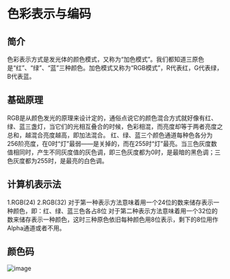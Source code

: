 # 色彩表示与编码
## 简介
色彩表示方式是发光体的颜色模式，又称为“加色模式”。我们都知道三原色是“红”、“绿”、“蓝”三种颜色。加色模式又称为“RGB模式”，R代表红，G代表绿，B代表蓝。 
## 基础原理
RGB是从颜色发光的原理来设计定的，通俗点说它的颜色混合方式就好像有红、绿、蓝三盏灯，当它们的光相互叠合的时候，色彩相混，而亮度却等于两者亮度之总和，越混合亮度越高，即加法混合。 
红、绿、蓝三个颜色通道每种色各分为256阶亮度，在0时“灯”最弱——是关掉的，而在255时“灯”最亮。当三色灰度数值相同时，产生不同灰度值的灰色调，即三色灰度都为0时，是最暗的黑色调；三色灰度都为255时，是最亮的白色调。
## 计算机表示法
1.RGB(24) 
2.RGB(32) 
对于第一种表示方法意味着用一个24位的数来储存表示一种颜色，即：红、绿、蓝三色各占8位 
对于第二种表示方法意味着用一个32位的数来储存表示一种颜色，这时三种原色依旧每种颜色用8位表示，剩下的8位用作Alpha通道或者不用。
## 颜色码
![image](https://img-blog.csdn.net/20171025215740533?watermark/2/text/aHR0cDovL2Jsb2cuY3Nkbi5uZXQvR29sZEJlYXI5OA==/font/5a6L5L2T/fontsize/400/fill/I0JBQkFCMA==/dissolve/70/gravity/SouthEast)   
